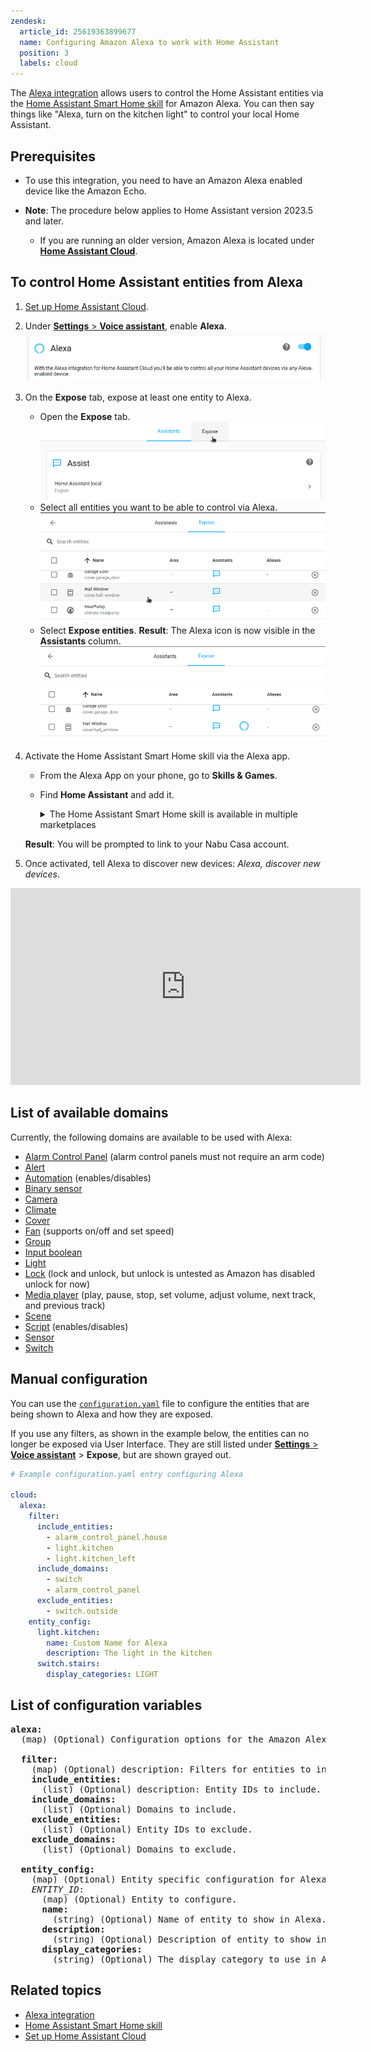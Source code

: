 ```yaml
---
zendesk:
  article_id: 25619363899677
  name: Configuring Amazon Alexa to work with Home Assistant
  position: 3
  labels: cloud
---
```


The [Alexa integration](https://www.home-assistant.io/integrations/alexa/) allows users to control the Home Assistant entities via the [Home Assistant Smart Home skill](https://www.home-assistant.io/integrations/alexa.smart_home/) for Amazon Alexa. You can then say things like "Alexa, turn on the kitchen light" to control your local Home Assistant.

## Prerequisites

- To use this integration, you need to have an Amazon Alexa enabled device like the Amazon Echo.

- **Note**: The procedure below applies to Home Assistant version 2023.5 and later.
  - If you are running an older version, Amazon Alexa is located under [**Home Assistant Cloud**](https://my.home-assistant.io/redirect/cloud/).

## To control Home Assistant entities from Alexa

1. [Set up Home Assistant Cloud](/hc/en-us/articles/25649130769949).
2. Under [**Settings** > **Voice assistant**](https://my.home-assistant.io/redirect/voice_assistants/), enable **Alexa**.
   <img src="/static/img/cloud/alexa-enable.png" alt="Enable Alexa">
3. On the **Expose** tab, expose at least one entity to Alexa.
   - Open the **Expose** tab.
     <img src="/static/img/cloud/assistant-expose-05.png" alt="Open the Expose tab">
   - Select all entities you want to be able to control via Alexa.
     <img src="/static/img/cloud/assistant-expose-06.png" alt="Select the entities you want to expose to Alexa">
   - Select **Expose entities**.
     **Result**: The Alexa icon is now visible in the **Assistants** column.
     <img src="/static/img/cloud/assistant-expose-08-a.png" alt="Expose entities: Alexa icon is now visible">
4. Activate the Home Assistant Smart Home skill via the Alexa app.

   - From the Alexa App on your phone, go to **Skills & Games**.
   - Find **Home Assistant** and add it.</br>
       <details>
       <summary>The Home Assistant Smart Home skill is available in multiple marketplaces</summary>

     - [AU marketplace](https://www.amazon.com.au/Home-Assistant/dp/B0772J1QKB)
     - [BR marketplace](https://www.amazon.com.br/Home-Assistant/dp/B0772J1QKB)
     - [CA marketplace](https://www.amazon.ca/Home-Assistant/dp/B0772J1QKB)
     - [DE marketplace](https://www.amazon.de/Home-Assistant/dp/B0772J1QKB)
     - [ES marketplace](https://www.amazon.es/Home-Assistant/dp/B0772J1QKB)
     - [FR marketplace](https://www.amazon.fr/Home-Assistant/dp/B0772J1QKB)
     - [GB marketplace](https://www.amazon.co.uk/Home-Assistant/dp/B0772J1QKB)
     - [IN marketplace](https://www.amazon.in/Home-Assistant/dp/B0772J1QKB)
     - [IT marketplace](https://www.amazon.it/Home-Assistant/dp/B0772J1QKB)
     - [JP marketplace](https://www.amazon.co.jp/Home-Assistant/dp/B0772J1QKB)
     - [MX marketplace](https://www.amazon.com.mx/Home-Assistant/dp/B0772J1QKB)
     - [US marketplace](https://www.amazon.com/Home-Assistant/dp/B0772J1QKB)

       </details>

     **Result**: You will be prompted to link to your Nabu Casa account.

5. Once activated, tell Alexa to discover new devices: _Alexa, discover new devices_.

<div class='videoWrapper'>
<iframe width="560" height="315" src="https://www.youtube.com/embed/PhWpnc-Pvko" frameborder="0" allow="accelerometer; autoplay; encrypted-media; gyroscope; picture-in-picture" allowfullscreen></iframe>
</div>

## List of available domains

Currently, the following domains are available to be used with Alexa:

- [Alarm Control Panel](https://www.home-assistant.io/integrations/alarm_control_panel/) (alarm control panels must not require an arm code)
- [Alert](https://www.home-assistant.io/integrations/alert/)
- [Automation](https://www.home-assistant.io/integrations/automation/) (enables/disables)
- [Binary sensor](https://www.home-assistant.io/integrations/binary_sensor/)
- [Camera](https://www.home-assistant.io/integrations/camera/)
- [Climate](https://www.home-assistant.io/integrations/climate/)
- [Cover](https://www.home-assistant.io/integrations/cover/)
- [Fan](https://www.home-assistant.io/integrations/fan/) (supports on/off and set speed)
- [Group](https://www.home-assistant.io/integrations/group/)
- [Input boolean](https://www.home-assistant.io/integrations/input_boolean/)
- [Light](https://www.home-assistant.io/integrations/light/)
- [Lock](https://www.home-assistant.io/integrations/lock/) (lock and unlock, but unlock is untested as Amazon has disabled unlock for now)
- [Media player](https://www.home-assistant.io/integrations/media_player/) (play, pause, stop, set volume, adjust volume, next track, and previous track)
- [Scene](https://www.home-assistant.io/integrations/scene/)
- [Script](https://www.home-assistant.io/integrations/script/) (enables/disables)
- [Sensor](https://www.home-assistant.io/integrations/sensor/)
- [Switch](https://www.home-assistant.io/integrations/switch/)

## Manual configuration

You can use the [`configuration.yaml`](https://www.home-assistant.io/docs/configuration/) file to configure the entities that are being shown to Alexa and how they are exposed.

If you use any filters, as shown in the example below, the entities can no longer be exposed via User Interface. They are still listed under [**Settings** > **Voice assistant**](https://my.home-assistant.io/redirect/voice_assistants/) > **Expose**, but are shown grayed out.

```yml
# Example configuration.yaml entry configuring Alexa

cloud:
  alexa:
    filter:
      include_entities:
        - alarm_control_panel.house
        - light.kitchen
        - light.kitchen_left
      include_domains:
        - switch
        - alarm_control_panel
      exclude_entities:
        - switch.outside
    entity_config:
      light.kitchen:
        name: Custom Name for Alexa
        description: The light in the kitchen
      switch.stairs:
        display_categories: LIGHT
```

## List of configuration variables

<pre>
<b>alexa:</b>
  (map) (Optional) Configuration options for the Amazon Alexa integration.

  <b>filter:</b>
    (map) (Optional) description: Filters for entities to include/exclude from Alexa.
    <b>include_entities:</b>
      (list) (Optional) description: Entity IDs to include.
    <b>include_domains:</b>
      (list) (Optional) Domains to include.
    <b>exclude_entities:</b>
      (list) (Optional) Entity IDs to exclude.
    <b>exclude_domains:</b>
      (list) (Optional) Domains to exclude.

  <b>entity_config:</b>
    (map) (Optional) Entity specific configuration for Alexa.
    <i>ENTITY_ID</i>:</b>
      (map) (Optional) Entity to configure.
      <b>name:</b>
        (string) (Optional) Name of entity to show in Alexa.
      <b>description:</b>
        (string) (Optional) Description of entity to show in Alexa.
      <b>display_categories:</b>
        (string) (Optional) The display category to use in Alexa. <a href="https://developer.amazon.com/docs/device-apis/alexa-discovery.html#display-categories">Available categories</a>
</pre>

## Related topics

- [Alexa integration](https://www.home-assistant.io/integrations/alexa/)
- [Home Assistant Smart Home skill](https://www.home-assistant.io/integrations/alexa.smart_home/)
- [Set up Home Assistant Cloud](/hc/en-us/articles/25649130769949)